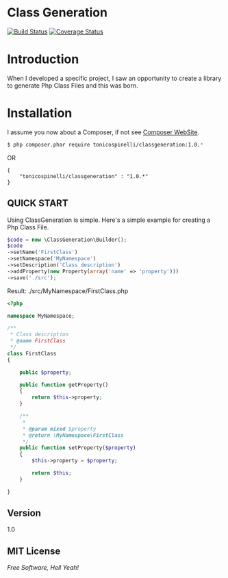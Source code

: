 Class Generation
================
[![Build Status](https://travis-ci.org/tonicospinelli/ClassGeneration.png?branch=1.0)](https://travis-ci.org/tonicospinelli/ClassGeneration)
[![Coverage Status](https://coveralls.io/repos/tonicospinelli/ClassGeneration/badge.png)](https://coveralls.io/r/tonicospinelli/ClassGeneration)

Introduction
============
When I developed a specific project, I saw an opportunity to create a library to generate Php Class Files and this was born.

Installation
============
I assume you now about a Composer, if not see [Composer WebSite](http://getcomposer.org/).
```sh
$ php composer.phar require tonicospinelli/classgeneration:1.0.*
```
OR
```javascripti
{
    "tonicospinelli/classgeneration" : "1.0.*"
}
```

QUICK START
-----------

Using ClassGeneration is simple. Here's a simple example for creating a Php Class File.

```php
$code = new \ClassGeneration\Builder();
$code
->setName('FirstClass')
->setNamespace('MyNamespace')
->setDescription('Class description')
->addProperty(new Property(array('name' => 'property')))
->save('./src');
```
Result: ./src/MyNamespace/FirstClass.php
```php
<?php

namespace MyNamespace;

/**
 * Class description
 * @name FirstClass
 */
class FirstClass
{

    public $property;

    public function getProperty()
    {
        return $this->property;
    }

    /**
     *
     * @param mixed $property
     * @return \MyNamespace\FirstClass
     */
    public function setProperty($property)
    {
        $this->property = $property;

        return $this;
    }

}
```
Version
----
1.0

MIT License
----
*Free Software, Hell Yeah!*